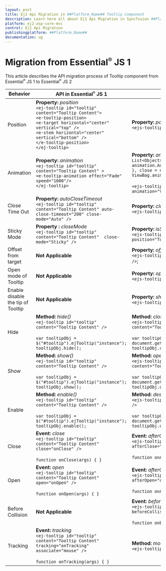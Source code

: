 ```yaml
---
layout: post
title: Ej1 Api Migration in ##Platform_Name## Tooltip Component
description: Learn here all about Ej1 Api Migration in Syncfusion ##Platform_Name## Tooltip component of Syncfusion Essential JS 2 and more.
platform: ej2-asp-core-mvc
control: Ej1 Api Migration
publishingplatform: ##Platform_Name##
documentation: ug
---
```


# Migration from Essential<sup style="font-size:70%">&reg;</sup> JS 1

This article describes the API migration process of Tooltip component from Essential<sup style="font-size:70%">&reg;</sup> JS 1 to Essential<sup style="font-size:70%">&reg;</sup> JS 2

| Behavior | API in Essential<sup style="font-size:70%">&reg;</sup> JS 1 | API in Essential<sup style="font-size:70%">&reg;</sup> JS 2 |
| --- | --- | --- |
| Position | **Property:**  *position*  <br/> `<ej-tooltip id="tooltip" content="Tooltip Content">`<br/>`<e-tooltip-position>`<br/>`<e-target horizontal="center" vertical="top" />`<br/>`<e-stem horizontal="center" vertical="bottom" />`<br/>`</e-tooltip-position>`<br/>`</ej-tooltip>` | **Property:**  *position*  <br/> `<ejs-tooltip position="TopCenter" />` |
| Animation | **Property:**  *animation*  <br/> `<ej-tooltip id="tooltip" content="Tooltip Content" >`<br/>`<e-tooltip-animation effect="Fade" speed="1000"/>`<br/>`</ej-tooltip>` | **Property:**  *animation*  <br/> `List<Object> animation = new List<Object>();` <br/> `animation.Add(new { open = new { effect = "FadeIn" }, close = new { effect = "fadeOut" } });` <br/> `ViewBag.animation = animation;` <br/><br/>`<ejs-tooltip id="tooltip" animation="ViewBag.animation" />`|
| Close Time Out | **Property:**  *autoCloseTimeout*  <br/> `<ej-tooltip id="tooltip" content="Tooltip Content" auto-close-timeout="200" close-mode="Auto" />` | **Property:**  *closeDelay, openDelay*  <br/> `<ejs-tooltip id="tooltip" closeDelay="500" />` |
| Sticky Mode |**Property :**  *closeMode*  <br/> `<ej-tooltip id="tooltip" content="Tooltip Content"  close-mode="Sticky" />` |**Property:**  *isSticky*  <br/> `<ejs-tooltip id="tooltip" isSticky="true" position="TopCenter" />`|
| Offset from target |**Not Applicable**  | **Property:**  *offsetX/ offsetY*  <br/> `<ejs-tooltip id="tooltip" offsetX="10" offsetY="10" />`; |
| Open mode of Tooltip | **Not Applicable** | **Property:**  *opensOn*  <br/> `<ejs-tooltip id="tooltip" opensOn="Click" />` |
| Enable disable the tip of Tooltip | **Not Applicable** | **Property:**  *showTipPointer*  <br/> `<ejs-tooltip id="tooltip" showTipPointer="true" />` |
| Hide | **Method:**  *hide()*  <br/> `<ej-tooltip id="tooltip" content="Tooltip Content" />` <br/><br/> `var tooltipObj = $("#tooltip").ejTooltip("instance");` <br/> `tooltipObj.hide();`| **Method:**  *close()*  <br/> `<ejs-tooltip id="tooltip" opensOn="Custom" content="Tooltip Content" />` <br/> <br/> `var tooltipObj = document.getElementById('tooltip').ej2_instances[0];` <br/> `tooltipObj.close();`|
| Show | **Method:**  *show()*  <br/> `<ej-tooltip id="tooltip" content="Tooltip Content" />` <br/><br/> `var tooltipObj = $("#tooltip").ejTooltip("instance");` <br/> `tooltipObj.show();` | **Method:**  *open()*  <br/> `<ejs-tooltip id="tooltip" opensOn="Custom" content="Tooltip Content" />` <br/> <br/> `var tooltipObj = document.getElementById('tooltip').ej2_instances[0];` <br/> `tooltipObj.open();`|
| Enable | **Method:**  *enable()*  <br/> `<ej-tooltip id="tooltip" content="Tooltip Content" />` <br/><br/> `var tooltipObj = $("#tooltip").ejTooltip("instance");` <br/> `tooltipObj.enable();` | **Method:**  *destroy()*  <br/> `<ejs-tooltip id="tooltip" content="Tooltip Content" />` <br/> <br/> `var tooltipObj = document.getElementById('tooltip').ej2_instances[0];` <br/> `tooltipObj.destroy();` |
| Close | **Event:**  *close*  <br/> `<ej-tooltip id="tooltip" content="Tooltip Content" close="onClose" />` <br/> <br/> `function onClose(args) { }` | **Event:**  *afterClose*  <br/> `<ejs-tooltip id="tooltip" content="Tooltip Content" afterClose="onAfterClose" />` <br/> <br/> `function onAfterClose() { }` |
| Open | **Event:**  *open*  <br/>  `<ej-tooltip id="tooltip" content="Tooltip Content" open="onOpen" />` <br/> <br/> `function onOpen(args) { }`  | **Event:**  *afterOpen*  <br/> `<ejs-tooltip id="tooltip" content="Tooltip Content" afterOpen="onAfterOpen" />` <br/> <br/> `function onAfterOpen() { }`
| Before Collision | **Not Applicable** | **Event:**  *beforeCollision*  <br/> `<ejs-tooltip id="tooltip" content="Tooltip Content" beforeCollision="onBeforeCollision" />` <br/> <br/> `function onBeforeCollision() { }` |
| Tracking| **Event:**  *tracking*  <br/> `<ej-tooltip id="tooltip" content="Tooltip Content" tracking="onTracking" associate="mouse" />` <br/> <br/> `function onTracking(args) { }`  | **Method:**  *mouseTrail*  <br/> `<ejs-tooltip id="tooltip" mouseTrail="true" />` |
